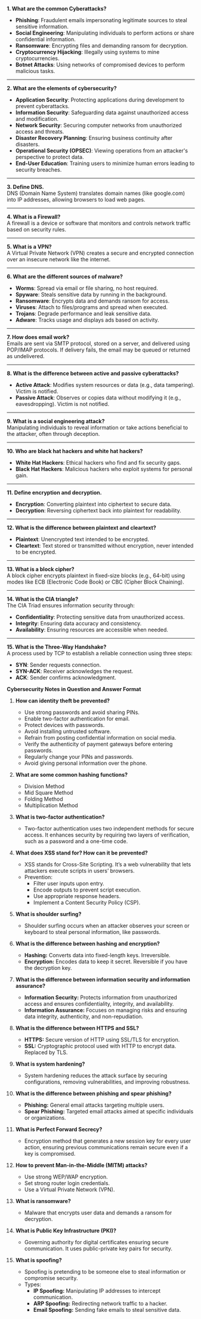 
**1. What are the common Cyberattacks?**  
- **Phishing**: Fraudulent emails impersonating legitimate sources to steal sensitive information.  
- **Social Engineering**: Manipulating individuals to perform actions or share confidential information.  
- **Ransomware**: Encrypting files and demanding ransom for decryption.  
- **Cryptocurrency Hijacking**: Illegally using systems to mine cryptocurrencies.  
- **Botnet Attacks**: Using networks of compromised devices to perform malicious tasks.  

---

**2. What are the elements of cybersecurity?**  
- **Application Security**: Protecting applications during development to prevent cyberattacks.  
- **Information Security**: Safeguarding data against unauthorized access and modification.  
- **Network Security**: Securing computer networks from unauthorized access and threats.  
- **Disaster Recovery Planning**: Ensuring business continuity after disasters.  
- **Operational Security (OPSEC)**: Viewing operations from an attacker's perspective to protect data.  
- **End-User Education**: Training users to minimize human errors leading to security breaches.  

---

**3. Define DNS.**  
DNS (Domain Name System) translates domain names (like google.com) into IP addresses, allowing browsers to load web pages.  

---

**4. What is a Firewall?**  
A firewall is a device or software that monitors and controls network traffic based on security rules.  

---

**5. What is a VPN?**  
A Virtual Private Network (VPN) creates a secure and encrypted connection over an insecure network like the internet.  

---

**6. What are the different sources of malware?**  
- **Worms**: Spread via email or file sharing, no host required.  
- **Spyware**: Steals sensitive data by running in the background.  
- **Ransomware**: Encrypts data and demands ransom for access.  
- **Viruses**: Attach to files/programs and spread when executed.  
- **Trojans**: Degrade performance and leak sensitive data.  
- **Adware**: Tracks usage and displays ads based on activity.  

---

**7. How does email work?**  
Emails are sent via SMTP protocol, stored on a server, and delivered using POP/IMAP protocols. If delivery fails, the email may be queued or returned as undelivered.  

---

**8. What is the difference between active and passive cyberattacks?**  
- **Active Attack**: Modifies system resources or data (e.g., data tampering). Victim is notified.  
- **Passive Attack**: Observes or copies data without modifying it (e.g., eavesdropping). Victim is not notified.  

---

**9. What is a social engineering attack?**  
Manipulating individuals to reveal information or take actions beneficial to the attacker, often through deception.  

---

**10. Who are black hat hackers and white hat hackers?**  
- **White Hat Hackers**: Ethical hackers who find and fix security gaps.  
- **Black Hat Hackers**: Malicious hackers who exploit systems for personal gain.  

---

**11. Define encryption and decryption.**  
- **Encryption**: Converting plaintext into ciphertext to secure data.  
- **Decryption**: Reversing ciphertext back into plaintext for readability.  

---

**12. What is the difference between plaintext and cleartext?**  
- **Plaintext**: Unencrypted text intended to be encrypted.  
- **Cleartext**: Text stored or transmitted without encryption, never intended to be encrypted.  

---

**13. What is a block cipher?**  
A block cipher encrypts plaintext in fixed-size blocks (e.g., 64-bit) using modes like ECB (Electronic Code Book) or CBC (Cipher Block Chaining).  

---

**14. What is the CIA triangle?**  
The CIA Triad ensures information security through:  
- **Confidentiality**: Protecting sensitive data from unauthorized access.  
- **Integrity**: Ensuring data accuracy and consistency.  
- **Availability**: Ensuring resources are accessible when needed.  

---

**15. What is the Three-Way Handshake?**  
A process used by TCP to establish a reliable connection using three steps:  
- **SYN**: Sender requests connection.  
- **SYN-ACK**: Receiver acknowledges the request.  
- **ACK**: Sender confirms acknowledgment.  

**Cybersecurity Notes in Question and Answer Format**

1. **How can identity theft be prevented?**
   - Use strong passwords and avoid sharing PINs.
   - Enable two-factor authentication for email.
   - Protect devices with passwords.
   - Avoid installing untrusted software.
   - Refrain from posting confidential information on social media.
   - Verify the authenticity of payment gateways before entering passwords.
   - Regularly change your PINs and passwords.
   - Avoid giving personal information over the phone.

2. **What are some common hashing functions?**
   - Division Method
   - Mid Square Method
   - Folding Method
   - Multiplication Method

3. **What is two-factor authentication?**
   - Two-factor authentication uses two independent methods for secure access. It enhances security by requiring two layers of verification, such as a password and a one-time code.

4. **What does XSS stand for? How can it be prevented?**
   - XSS stands for Cross-Site Scripting. It’s a web vulnerability that lets attackers execute scripts in users’ browsers.
   - Prevention:
     - Filter user inputs upon entry.
     - Encode outputs to prevent script execution.
     - Use appropriate response headers.
     - Implement a Content Security Policy (CSP).

5. **What is shoulder surfing?**
   - Shoulder surfing occurs when an attacker observes your screen or keyboard to steal personal information, like passwords.

6. **What is the difference between hashing and encryption?**
   - **Hashing:** Converts data into fixed-length keys. Irreversible.
   - **Encryption:** Encodes data to keep it secret. Reversible if you have the decryption key.

7. **What is the difference between information security and information assurance?**
   - **Information Security:** Protects information from unauthorized access and ensures confidentiality, integrity, and availability.
   - **Information Assurance:** Focuses on managing risks and ensuring data integrity, authenticity, and non-repudiation.

8. **What is the difference between HTTPS and SSL?**
   - **HTTPS:** Secure version of HTTP using SSL/TLS for encryption.
   - **SSL:** Cryptographic protocol used with HTTP to encrypt data. Replaced by TLS.

9. **What is system hardening?**
   - System hardening reduces the attack surface by securing configurations, removing vulnerabilities, and improving robustness.

10. **What is the difference between phishing and spear phishing?**
    - **Phishing:** General email attacks targeting multiple users.
    - **Spear Phishing:** Targeted email attacks aimed at specific individuals or organizations.

11. **What is Perfect Forward Secrecy?**
    - Encryption method that generates a new session key for every user action, ensuring previous communications remain secure even if a key is compromised.

12. **How to prevent Man-in-the-Middle (MITM) attacks?**
    - Use strong WEP/WAP encryption.
    - Set strong router login credentials.
    - Use a Virtual Private Network (VPN).

13. **What is ransomware?**
    - Malware that encrypts user data and demands a ransom for decryption.

14. **What is Public Key Infrastructure (PKI)?**
    - Governing authority for digital certificates ensuring secure communication. It uses public-private key pairs for security.

15. **What is spoofing?**
    - Spoofing is pretending to be someone else to steal information or compromise security.
    - Types:
      - **IP Spoofing:** Manipulating IP addresses to intercept communication.
      - **ARP Spoofing:** Redirecting network traffic to a hacker.
      - **Email Spoofing:** Sending fake emails to steal sensitive data.

